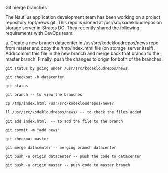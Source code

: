 Git merge branches

The Nautilus application development team has been working on a project repository /opt/news.git. This repo is cloned at /usr/src/kodekloudrepos on storage server in Stratos DC. 
They recently shared the following requirements with DevOps team:

a. Create a new branch datacenter in /usr/src/kodekloudrepos/news repo from master and copy the /tmp/index.html file (on storage server itself). 
Add/commit this file in the new branch and merge back that branch to the master branch. Finally, push the changes to origin for both of the branches.

```
git status by going under /usr/src/kodekloudrepos/news 

git checkout -b datacenter

git status

git branch -- to view the branches

cp /tmp/index.html /usr/src/kodekloudrepos/news/

ll /usr/src/kodekloudrepos/news/ -- to check the files added 

git add index.html  -- to add the file to the branch
 
git commit -m "add news"

git checkout master

git merge datacenter -- merging branch datacenter

git push -u origin datacenter -- push the code to datacenter

git push -u origin master -- push code to master branch
```


